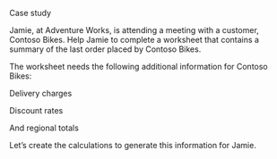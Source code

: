 Case study


Jamie, at Adventure Works, is attending a meeting with a customer, Contoso Bikes. Help Jamie to complete a worksheet that contains a summary of the last order placed by Contoso Bikes. 

The worksheet needs the following additional information for Contoso Bikes:

Delivery charges

Discount rates

And regional totals

Let’s create the calculations to generate this information for Jamie.
